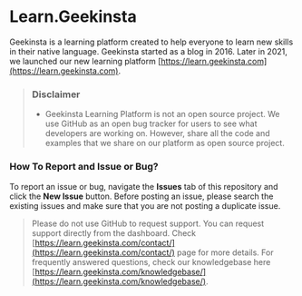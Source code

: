 # Learn.Geekinsta
Geekinsta is a learning platform created to help everyone to learn new skills in their native language. Geekinsta started as a blog in 2016. Later in 2021, we launched our new learning platform [https://learn.geekinsta.com](https://learn.geekinsta.com).

> ### Disclaimer
>* Geekinsta Learning Platform is not an open source project. We use GitHub as an open bug tracker for users to see what developers are working on. However, share all the code and examples that we share on our platform as open source project.

### How To Report and Issue or Bug?
To report an issue or bug, navigate the **Issues** tab of this repository and click the **New Issue** button. Before posting an issue, please search the existing issues and make sure that you are not posting a duplicate issue.

> Please do not use GitHub to request support. You can request support directly from the dashboard. Check [https://learn.geekinsta.com/contact/](https://learn.geekinsta.com/contact/) page for more details. For frequently answered questions, check our knowledgebase here [https://learn.geekinsta.com/knowledgebase/](https://learn.geekinsta.com/knowledgebase/).
